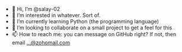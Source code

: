 - 👋 Hi, I’m @salay-02
- 👀 I’m interested in whatever. Sort of.
- 🌱 I’m currently learning Python (the programming language)
- 💞️ I’m looking to collaborate on a small project to get a feel for this
- 📫 How to reach me: you can message on GitHub right? If not, then email ...@zohomail.com

<!---
salay-02/salay-02 is a ✨ special ✨ repository because its `README.md` (this file) appears on your GitHub profile.
You can click the Preview link to take a look at your changes.
--->
